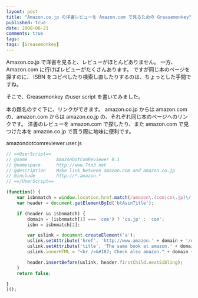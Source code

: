 ```yaml
---
layout: post
title: "Amazon.co.jp の洋書レビューを Amazon.com で見るための Greasemonkey"
published: true
date: 2008-06-21
comments: true
tags: 
tags: [Greasemonkey]
---
```

Amazon.co.jp で洋書を見ると、レビューがほとんどありません。
一方、Amazon.com に行けばレビューがたくさんあります。
ですが同じ本のページを探すのに、 ISBN をコピペしたり検索し直したりするのは、ちょっとした手間ですね。

そこで、Greasemonkey のuser script を書いてみました。

本の題名のすぐ下に、リンクができます。
amazon.co.jp からは amazon.com の、amazon.com からは amazon.co.jp の、それぞれ同じ本のページへのリンクです。
洋書のレビューを amazon.com で探したり、また amazon.com で見つけた本を amazon.co.jp で買う際に地味に便利です。

amazondotcomreviewer.user.js

```js
// ==UserScript==
// @name           AmazonDotComReviewer 0.1
// @namespace      http://www.7to3.net
// @description    Make link between amazon.com and amazon.co.jp
// @include        http://*.amazon.*
// ==/UserScript==

(function() {
	var isbnmatch = window.location.href.match(/amazon\.(com|co\.jp)\/.*\/([0-1][0-9A-Z]{9})\//);
	var header = document.getElementById('btAsinTitle');

	if (header && isbnmatch) {
		domain = (isbnmatch[1] === 'com') ? 'co.jp' : 'com';
		isbn = isbnmatch[2];

		var uslink = document.createElement('a');
		uslink.setAttribute('href', 'http://www.amazon.' + domain + '/o/ASIN/' + isbn + '/');
		uslink.setAttribute('title', 'The same book at amazon.' + domain);
		uslink.innerHTML = "<br />&#187; Check also amazon." + domain + "!";

		header.insertBefore(uslink, header.firstChild.nextSibling);
	}
	return false;

}
)();
```
